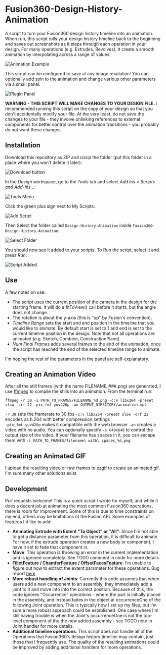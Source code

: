# Fusion360-Design-History-Animation
A script to turn your Fusion360 design history timeline into an animation.  When run, this script rolls your design history timeline back to the beginning and saves out screenshots as it steps through each operation in your design.  For many operations (e.g. Extrudes, Revolves), it create a smooth animation by interpolating across a range of values.

![Animation Example](/docs/animation.gif)

This script can be configured to save at any image resolution!  You can optionally add spin to the animation and change various other parameters via a small panel:

![Plugin Panel](/docs/panel.png)

**WARNING - THIS SCRIPT WILL MAKE CHANGES TO YOUR DESIGN FILE.**  I recommended running this script on the copy of your design so that you don't accidentally modify your file.  At the very least, do not save the changes to your file - they involve unlinking references to external components for better control over the animation transitions - you probably do not want these changes.


## Installation

Download this repository as ZIP and unzip the folder (put this folder in a place where you won't delete it later):

![Download button](/docs/download.png)

In the *Design* workspace, go to the *Tools* tab and select *Add Ins > Scripts and Add-Ins...*:

![Tools Menu](/docs/tools.png)

Click the green plus sign next to My Scripts:

![Add Script](/docs/addscript.png)

Then Select the folder called `Design-History-Animation` inside `Fusion360-Design-History-Animation`:

![Select Folder](/docs/selectfolder.png)

You should now see it added to your scripts.  To Run the script, select it and press *Run*:

![Script Added](/docs/scriptadded.png)


## Use

A few notes on use:

- The script uses the current position of the camera in the design for the starting frame.  It will do a fitToView() call before it starts, but the angle does not change.
- The rotation is about the y-axis (this is "up" by Fusion's convention).
- *Timeline Range* sets the start and end position in the timeline that you would like to animate.  By default start is set to 1 and end is set to the current timeline position in the design.  Note that not all operations are animated (e.g. Sketch, Combine, ConstructionPlane).
- *Num Final Frames* adds several frames to the end of the animation, once the script has reached the end of the selected timeline range to animate.

I'm hoping the rest of the parameters in the panel are self-explanatory.


## Creating an Animation Video

After all the still frames (with the name FILENAME_###.png) are generated, I use [ffmpeg](https://ffmpeg.org/) to compile the stills into an animation.  From the terminal run:

```ffmpeg -r 30 -i PATH_TO_FRAMES/FILENAME_%d.png -c:v libx264 -preset slow -crf 22 -pix_fmt yuv420p -an OUTPUT_DIRECTORY/animation.mp4```

`-r 30` sets the framerate to 30 fps
`-c:v libx264 -preset slow -crf 22` encodes as h.264 with better compression settings  
`-pix_fmt yuv420p` makes it compatible with the web browser
`-an` creates a video with no audio. 
You can optionally specify `-s 640x640` to control the output size of the video. 
If your filename has spaces in it, you can escape them with `-i PATH_TO_FRAMES/filename\ with\ spaces_%d.png`


## Creating an Animated GIF

I upload the resulting video or raw frames to [ezgif](https://ezgif.com/) to create an animated gif.  I'm sure many other solutions exist.


## Development

Pull requests welcome!  This is a quick script I wrote for myself, and while it does a decent job at animating the most common Fusion360 operations, there is room for improvement.  Some of this is due to time constraints on my end, others may be limitations of the Fusion API.  Some examples of features I'd like to add:

- **Animating Extrude with Extent "To Object" or "All"**: Since I'm not able to get a distance parameter from this operation, it is difficult to animate.  For now, if the extrude operation creates a new body or component, I have it set to fade that component in.
- **Move**: This operation is throwing an error in the current implementation and is ignored completely.  See TODO comment in code for more details.
- **[FilletFeature](https://help.autodesk.com/view/fusion360/ENU/?guid=GUID-9f6de809-6e53-4667-bedb-9e95600411e9) / [ChamferFeature](https://help.autodesk.com/view/fusion360/ENU/?guid=GUID-7a005e53-0664-479c-9f6a-6146709ca1ef) / [OffsetFacesFeature](https://help.autodesk.com/view/fusion360/ENU/?guid=GUID-5FF19D49-8553-4F36-9C7F-8199B2A71933)**: I'm unable to figure out how to extract the extent parameter for these operations.  Bug report [here](https://forums.autodesk.com/t5/fusion-360-api-and-scripts/missing-extent-parameter-for-filletfeature-chamferfeature/td-p/9826317).
- **More robust handling of Joints**: Currently this code assumes that when users add a new component to an assembly, they immediately add a joint to it and move into into the correct position.  Because of this, the code ignores "Occurrence" operations - where the part is initially placed in the assembly, and instead fades in the object at occurrenceOne of the following Joint operation.  This is typically how I set up my files, but I'm sure a more robust approach could be established.  One case where I'm still having trouble is when the Joint's occurrenceOne is not the top-level component of the the new added assembly - see TODO note in Joint handler for more details.
- **Additional timeline operations**: This script does not handle all of the Operations that Fusion360's design history timeline may contain, just those that I frequently use. The quality of the resulting animations could be improved by adding additional handlers for more operations.
